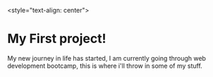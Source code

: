 <style="text-align: center">
<h1> My First project! </h1>
My new journey in life has started, I am currently going through web development bootcamp, this is where i'll throw in some of my stuff.
</style>
